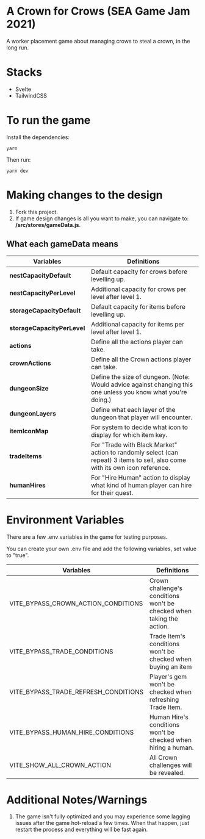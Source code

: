 # A Crown for Crows (SEA Game Jam 2021)

A worker placement game about managing crows to steal a crown, in the long run.

# Stacks

- Svelte
- TailwindCSS

# To run the game

Install the dependencies:

```yarn```

Then run:

```yarn dev```

# Making changes to the design

1. Fork this project.
2. If game design changes is all you want to make, you can navigate to: **/src/stores/gameData.js**.

## What each gameData means

| Variables | Definitions |
|---|---|
| **nestCapacityDefault** | Default capacity for crows before levelling up. |
| **nestCapacityPerLevel** | Additional capacity for crows per level after level 1. |;
| **storageCapacityDefault** | Default capacity for items before levelling up. |
| **storageCapacityPerLevel** | Additional capacity for items per level after level 1. |;
| **actions** | Define all the actions player can take. |
| **crownActions** | Define all the Crown actions player can take. |
| **dungeonSize** | Define the size of dungeon. (Note: Would advice against changing this one unless you know what you're doing.) |
| **dungeonLayers** | Define what each layer of the dungeon that player will encounter. |
| **itemIconMap** | For system to decide what icon to display for which item key. |
| **tradeItems** | For "Trade with Black Market" action to randomly select (can repeat) 3 items to sell, also come with its own icon reference. |
| **humanHires** | For "Hire Human" action to display what kind of human player can hire for their quest. |

# Environment Variables

There are a few .env variables in the game for testing purposes.

You can create your own .env file and add the following variables, set value to "true".

| Variables | Definitions |
|---|---|
| VITE_BYPASS_CROWN_ACTION_CONDITIONS | Crown challenge's conditions won't be checked when taking the action. |
| VITE_BYPASS_TRADE_CONDITIONS | Trade Item's conditions won't be checked when buying an item |
| VITE_BYPASS_TRADE_REFRESH_CONDITIONS | Player's gem won't be checked when refreshing Trade Item. |
| VITE_BYPASS_HUMAN_HIRE_CONDITIONS | Human Hire's conditions won't be checked when hiring a human. |
| VITE_SHOW_ALL_CROWN_ACTION | All Crown challenges will be revealed. |

# Additional Notes/Warnings

1. The game isn't fully optimized and you may experience some lagging issues after the game hot-reload a few times. When that happen, just restart the process and everything will be fast again.